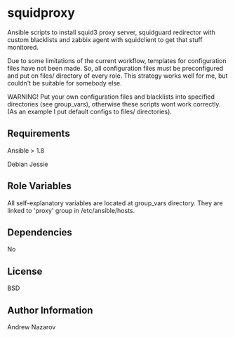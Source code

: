 squidproxy
=========

Ansible scripts to install squid3 proxy server, squidguard redirector with custom blacklists and zabbix agent with squidclient to get that stuff monitored.

Due to some limitations of the current workflow, templates for configuration files have not been made. So, all configuration files must be preconfigured and put on files/ directory of every role. This strategy works well for me, but couldn't be suitable for somebody else.

WARNING! Put your own configuration files and blacklists into specified directories (see group_vars), otherwise these scripts wont work correctly. (As an example I put default configs to files/ directories).

Requirements
------------

Ansible > 1.8

Debian Jessie

Role Variables
--------------

All self-explanatory variables are located at group_vars directory. They are linked to 'proxy' group in /etc/ansible/hosts.

Dependencies
------------

No

License
-------

BSD

Author Information
------------------

Andrew Nazarov
